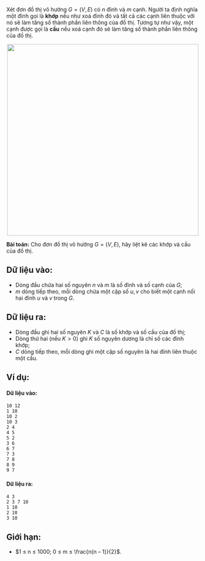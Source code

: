 Xét đơn đồ thị vô hướng $G = (V, E)$ có $n$ đỉnh và $m$ cạnh. Người ta định nghĩa một đỉnh gọi là **khớp** nếu như xoá đỉnh đó và tất cả các cạnh liên thuộc với nó sẽ làm tăng số thành phần liên thông của đồ thị. Tương tự như vậy, một cạnh được gọi là **cầu** nếu xoá cạnh đó sẽ làm tăng số thành phần liên thông của đồ thị.
<center><img src="/images/problems/544/CUTBRIDGES.jpg" width="500px" /></center>

**Bài toán:** Cho đơn đồ thị vô hướng $G = (V, E)$, hãy liệt kê các khớp và cầu của đồ thị.

## Dữ liệu vào:
- Dòng đầu chứa hai số nguyên $n$ và $m$ là số đỉnh và số cạnh của $G$;
- $m$ dòng tiếp theo, mỗi dòng chứa một cặp số $u, v$ cho biết một cạnh nối hai đỉnh $u$ và $v$ trong $G$.

## Dữ liệu ra:
- Dòng đầu ghi hai số nguyên $K$ và $C$ là số khớp và số cầu của đồ thị;
- Dòng thứ hai (nếu $K > 0$) ghi $K$ số nguyên dương là chỉ số các đỉnh khớp;
- $C$ dòng tiếp theo, mỗi dòng ghi một cặp số nguyên là hai đỉnh liên thuộc một cầu.

## Ví dụ:
#### Dữ liệu vào:
```
10 12
1 10
10 2
10 3
2 4
4 5
5 2
3 6
6 7
7 3
7 8
8 9
9 7
```

#### Dữ liệu ra:
```
4 3
2 3 7 10
1 10
2 10
3 10
```

## Giới hạn:
- $1 ≤ n ≤ 1000; 0 ≤ m ≤ \frac{n(n – 1)}{2}$.